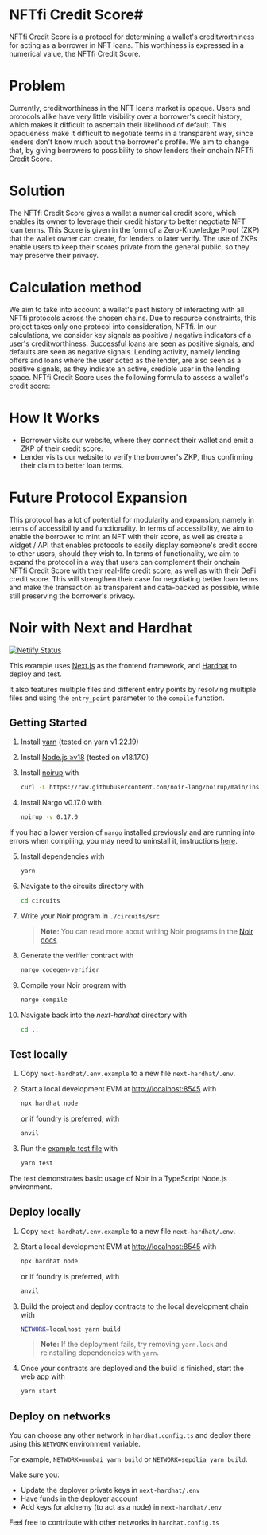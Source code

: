# NFTfi Credit Score# 
NFTfi Credit Score is a protocol for determining a wallet's creditworthiness for acting as a borrower in NFT loans. This worthiness is expressed in a numerical value, the NFTfi Credit Score.

# Problem #
Currently, creditworthiness in the NFT loans market is opaque. Users and protocols alike have very little visibility over a borrower's credit history, which makes it difficult to ascertain their likelihood of default. This opaqueness make it difficult to negotiate terms in a transparent way, since lenders don't know much about the borrower's profile. We aim to change that, by giving borrowers to possibility to show lenders their onchain NFTfi Credit Score.

# Solution #
The NFTfi Credit Score gives a wallet a numerical credit score, which enables its owner to leverage their credit history to better negotiate NFT loan terms. This Score is given in the form of a Zero-Knowledge Proof (ZKP) that the wallet owner can create, for lenders to later verify. The use of ZKPs enable users to keep their scores private from the general public, so they may preserve their privacy.

# Calculation method #
We aim to take into account a wallet's past history of interacting with all NFTfi protocols across the chosen chains. Due to resource constraints, this project takes only one protocol into consideration, NFTfi. In our calculations, we consider key signals as positive / negative indicators of  a user's creditworthiness. Successful loans are seen as positive  signals, and defaults are seen as negative signals. Lending activity, namely lending offers and loans where the user acted as the lender, are also seen as a positive signals, as they indicate an active, credible user in the lending space. NFTfi Credit Score uses the following formula to assess a wallet's credit score:

# How It Works #
- Borrower visits our website, where they connect their wallet and emit a ZKP of their credit score.
- Lender visits our website to verify the borrower's ZKP, thus confirming their claim to better loan terms.

# Future Protocol Expansion #
This protocol has a lot of potential for modularity and expansion, namely in terms of accessibility and functionality. In terms of accessibility, we aim to enable the borrower to mint an NFT with their score, as well as create a widget / API that enables protocols to easily display someone's credit score to other users, should they wish to. In terms of functionality, we aim to expand the protocol in a way that users can complement their onchain NFTfi Credit Score with their real-life credit score, as well as with their DeFi credit score. This will strengthen their case for negotiating better loan terms and make the transaction as transparent and data-backed as possible, while still preserving the borrower's privacy.

# Noir with Next and Hardhat

[![Netlify Status](https://api.netlify.com/api/v1/badges/e4bd1ebc-6be1-4ed2-8be8-18f70382ae22/deploy-status)](https://app.netlify.com/sites/noir-next-hardhat/deploys)

This example uses [Next.js](https://nextjs.org/) as the frontend framework, and
[Hardhat](https://hardhat.org/) to deploy and test.

It also features multiple files and different entry points by resolving multiple files and using the
`entry_point` parameter to the `compile` function.

## Getting Started

1. Install [yarn](https://yarnpkg.com/) (tested on yarn v1.22.19)

2. Install [Node.js ≥v18](https://nodejs.org/en) (tested on v18.17.0)

3. Install [noirup](https://noir-lang.org/getting_started/nargo_installation/#option-1-noirup) with

   ```bash
   curl -L https://raw.githubusercontent.com/noir-lang/noirup/main/install | bash
   ```

4. Install Nargo v0.17.0 with

   ```bash
   noirup -v 0.17.0
   ```

If you had a lower version of `nargo` installed previously and are running into errors when
compiling, you may need to uninstall it, instructions
[here](https://noir-lang.org/getting_started/nargo_installation#uninstalling-nargo).

5. Install dependencies with

   ```bash
   yarn
   ```

6. Navigate to the circuits directory with

   ```bash
   cd circuits
   ```

7. Write your Noir program in `./circuits/src`.

   > **Note:** You can read more about writing Noir programs in the
   > [Noir docs](https://noir-lang.org/).

8. Generate the verifier contract with

   ```bash
   nargo codegen-verifier
   ```

9. Compile your Noir program with

   ```bash
   nargo compile
   ```

10. Navigate back into the _next-hardhat_ directory with

    ```bash
    cd ..
    ```

## Test locally

1. Copy `next-hardhat/.env.example` to a new file `next-hardhat/.env`.

2. Start a local development EVM at <http://localhost:8545> with

   ```bash
   npx hardhat node
   ```

   or if foundry is preferred, with

   ```bash
   anvil
   ```

3. Run the [example test file](./test/index.test.ts) with

   ```bash
   yarn test
   ```

The test demonstrates basic usage of Noir in a TypeScript Node.js environment.

## Deploy locally

1. Copy `next-hardhat/.env.example` to a new file `next-hardhat/.env`.

2. Start a local development EVM at <http://localhost:8545> with

   ```bash
   npx hardhat node
   ```

   or if foundry is preferred, with

   ```bash
   anvil
   ```

3. Build the project and deploy contracts to the local development chain with

   ```bash
   NETWORK=localhost yarn build
   ```

   > **Note:** If the deployment fails, try removing `yarn.lock` and reinstalling dependencies with
   > `yarn`.

4. Once your contracts are deployed and the build is finished, start the web app with

   ```bash
   yarn start
   ```

## Deploy on networks

You can choose any other network in `hardhat.config.ts` and deploy there using this `NETWORK`
environment variable.

For example, `NETWORK=mumbai yarn build` or `NETWORK=sepolia yarn build`.

Make sure you:

- Update the deployer private keys in `next-hardhat/.env`
- Have funds in the deployer account
- Add keys for alchemy (to act as a node) in `next-hardhat/.env`

Feel free to contribute with other networks in `hardhat.config.ts`
